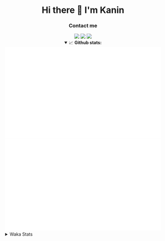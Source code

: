 <div align="center">
 <h1>Hi there 👋 I'm Kanin</h1>
 <h3>Contact me</h3>
 <a href="mailto:im@kanin.dev"><img src="https://img.shields.io/badge/gmail-%23D14836.svg?&style=for-the-badge&logo=gmail&logoColor=white"/></a>
 <a href="https://twitter.com/KaninDev"><img src="https://img.shields.io/badge/twitter-%231DA1F2.svg?&style=for-the-badge&logo=twitter&logoColor=white"/></a>
 <a href="https://www.linkedin.com/in/KaninDev"><img src="https://img.shields.io/badge/linkedin-%230077B5.svg?&style=for-the-badge&logo=linkedin&logoColor=white"/></a>
<details open>
  <summary>📈 <b>Github stats:</b></summary>
  <img src="https://github.com/Kanin/Kanin/blob/master/scripts/GitHubStats/generated/overview.svg"/>
  <img src="https://github.com/Kanin/Kanin/blob/master/scripts/GitHubStats/generated/languages.svg"/>
</details>
</div>

<details>
 <summary>Waka Stats</summary>

<!--START_SECTION:waka-->
![Code Time](http://img.shields.io/badge/Code%20Time-1%2C861%20hrs-blue)

![Profile Views](http://img.shields.io/badge/Profile%20Views-5-blue)

![Lines of code](https://img.shields.io/badge/From%20Hello%20World%20I%27ve%20Written-20%20Thousand%20lines%20of%20code-blue)

**🐱 My GitHub Data** 

> 🏆 243 Contributions in the Year 2022
 > 
> 📦 87.8 kB Used in GitHub's Storage 
 > 
> 🚫 Not Opted to Hire
 > 
> 📜 14 Public Repositories 
 > 
> 🔑 9 Private Repositories  
 > 
**I'm a Night 🦉** 

```text
🌞 Morning    90 commits     ████░░░░░░░░░░░░░░░░░░░░░   15.99% 
🌆 Daytime    154 commits    ██████░░░░░░░░░░░░░░░░░░░   27.35% 
🌃 Evening    194 commits    ████████░░░░░░░░░░░░░░░░░   34.46% 
🌙 Night      125 commits    █████░░░░░░░░░░░░░░░░░░░░   22.2%

```
📅 **I'm Most Productive on Sunday** 

```text
Monday       86 commits     ███░░░░░░░░░░░░░░░░░░░░░░   15.28% 
Tuesday      57 commits     ██░░░░░░░░░░░░░░░░░░░░░░░   10.12% 
Wednesday    81 commits     ███░░░░░░░░░░░░░░░░░░░░░░   14.39% 
Thursday     90 commits     ████░░░░░░░░░░░░░░░░░░░░░   15.99% 
Friday       62 commits     ██░░░░░░░░░░░░░░░░░░░░░░░   11.01% 
Saturday     88 commits     ████░░░░░░░░░░░░░░░░░░░░░   15.63% 
Sunday       99 commits     ████░░░░░░░░░░░░░░░░░░░░░   17.58%

```


📊 **This Week I Spent My Time On** 

```text
⌚︎ Time Zone: America/New_York

💬 Programming Languages: 
No Activity Tracked This Week

🔥 Editors: 
No Activity Tracked This Week

🐱‍💻 Projects: 
No Activity Tracked This Week

💻 Operating System: 
No Activity Tracked This Week

```

**I Mostly Code in Python** 

```text
Python                   23 repos            ███████████████████░░░░░░   76.67% 
JavaScript               3 repos             ██░░░░░░░░░░░░░░░░░░░░░░░   10.0% 
Java                     2 repos             █░░░░░░░░░░░░░░░░░░░░░░░░   6.67% 
Kotlin                   1 repo              ░░░░░░░░░░░░░░░░░░░░░░░░░   3.33% 
HTML                     1 repo              ░░░░░░░░░░░░░░░░░░░░░░░░░   3.33%

```


**Timeline**

![Chart not found](https://raw.githubusercontent.com/Kanin/Kanin/master/charts/bar_graph.png) 


 Last Updated on 23/05/2022 07:07:23 UTC
<!--END_SECTION:waka-->
</details>
